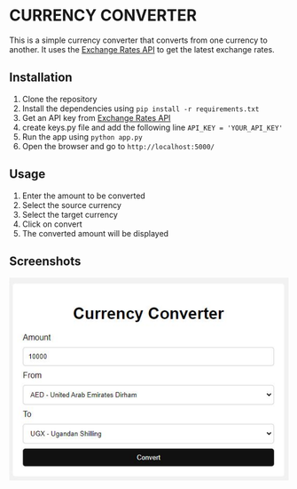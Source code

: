 # CURRENCY CONVERTER

This is a simple currency converter that converts from one currency to another. It uses the [Exchange Rates API](https://apilayer.com/marketplace/fixer-api#documentation-tab) to get the latest exchange rates.

## Installation

1. Clone the repository
2. Install the dependencies using `pip install -r requirements.txt`
3. Get an API key from [Exchange Rates API](https://apilayer.com/marketplace/fixer-api#documentation-tab)
4. create keys.py file and add the following line `API_KEY = 'YOUR_API_KEY'`
5. Run the app using `python app.py`
6. Open the browser and go to `http://localhost:5000/`

## Usage

1. Enter the amount to be converted
2. Select the source currency
3. Select the target currency
4. Click on convert
5. The converted amount will be displayed

## Screenshots

![Screenshot](./ui.JPG)